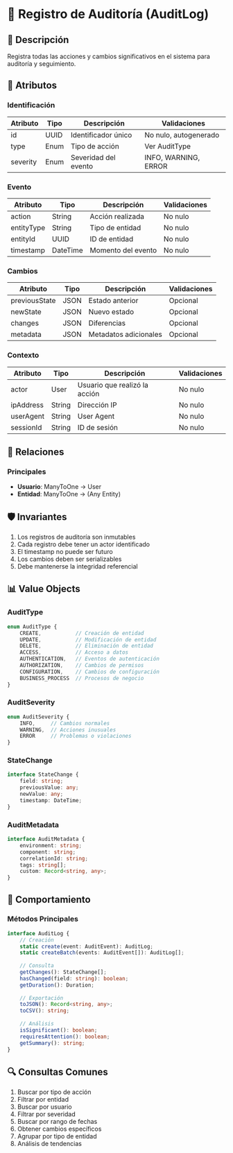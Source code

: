 # 📝 Registro de Auditoría (AuditLog)

## 📝 Descripción
Registra todas las acciones y cambios significativos en el sistema para auditoría y seguimiento.

## 🔑 Atributos

### Identificación
| Atributo | Tipo | Descripción | Validaciones |
|----------|------|-------------|--------------|
| id | UUID | Identificador único | No nulo, autogenerado |
| type | Enum | Tipo de acción | Ver AuditType |
| severity | Enum | Severidad del evento | INFO, WARNING, ERROR |

### Evento
| Atributo | Tipo | Descripción | Validaciones |
|----------|------|-------------|--------------|
| action | String | Acción realizada | No nulo |
| entityType | String | Tipo de entidad | No nulo |
| entityId | UUID | ID de entidad | No nulo |
| timestamp | DateTime | Momento del evento | No nulo |

### Cambios
| Atributo | Tipo | Descripción | Validaciones |
|----------|------|-------------|--------------|
| previousState | JSON | Estado anterior | Opcional |
| newState | JSON | Nuevo estado | Opcional |
| changes | JSON | Diferencias | Opcional |
| metadata | JSON | Metadatos adicionales | Opcional |

### Contexto
| Atributo | Tipo | Descripción | Validaciones |
|----------|------|-------------|--------------|
| actor | User | Usuario que realizó la acción | No nulo |
| ipAddress | String | Dirección IP | No nulo |
| userAgent | String | User Agent | No nulo |
| sessionId | String | ID de sesión | No nulo |

## 🔄 Relaciones

### Principales
- **Usuario**: ManyToOne → User
- **Entidad**: ManyToOne → (Any Entity)

## 🛡️ Invariantes
1. Los registros de auditoría son inmutables
2. Cada registro debe tener un actor identificado
3. El timestamp no puede ser futuro
4. Los cambios deben ser serializables
5. Debe mantenerse la integridad referencial

## 📊 Value Objects

### AuditType
```typescript
enum AuditType {
    CREATE,           // Creación de entidad
    UPDATE,           // Modificación de entidad
    DELETE,           // Eliminación de entidad
    ACCESS,           // Acceso a datos
    AUTHENTICATION,   // Eventos de autenticación
    AUTHORIZATION,    // Cambios de permisos
    CONFIGURATION,    // Cambios de configuración
    BUSINESS_PROCESS  // Procesos de negocio
}
```

### AuditSeverity
```typescript
enum AuditSeverity {
    INFO,     // Cambios normales
    WARNING,  // Acciones inusuales
    ERROR     // Problemas o violaciones
}
```

### StateChange
```typescript
interface StateChange {
    field: string;
    previousValue: any;
    newValue: any;
    timestamp: DateTime;
}
```

### AuditMetadata
```typescript
interface AuditMetadata {
    environment: string;
    component: string;
    correlationId: string;
    tags: string[];
    custom: Record<string, any>;
}
```

## 🎯 Comportamiento

### Métodos Principales
```typescript
interface AuditLog {
    // Creación
    static create(event: AuditEvent): AuditLog;
    static createBatch(events: AuditEvent[]): AuditLog[];
    
    // Consulta
    getChanges(): StateChange[];
    hasChanged(field: string): boolean;
    getDuration(): Duration;
    
    // Exportación
    toJSON(): Record<string, any>;
    toCSV(): string;
    
    // Análisis
    isSignificant(): boolean;
    requiresAttention(): boolean;
    getSummary(): string;
}
```

## 🔍 Consultas Comunes
1. Buscar por tipo de acción
2. Filtrar por entidad
3. Buscar por usuario
4. Filtrar por severidad
5. Buscar por rango de fechas
6. Obtener cambios específicos
7. Agrupar por tipo de entidad
8. Análisis de tendencias
